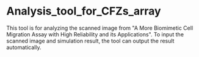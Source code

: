 # Analysis_tool_for_CFZs_array
This tool is for analyzing the scanned image from "A More Biomimetic Cell Migration Assay with High Reliability and its Applications". 
To input the scanned image and simulation result, the tool can output the result automatically.
